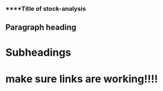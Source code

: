 ### ****Title of stock-analysis
## Paragraph heading
# Subheadings
# make sure links are working!!!!
